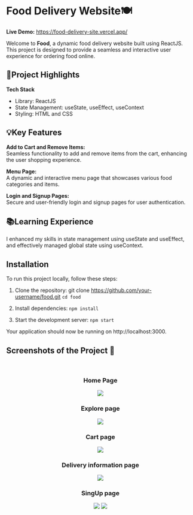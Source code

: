 
# Food Delivery Website🍽️
**Live Demo:** https://food-delivery-site.vercel.app/ <br>

Welcome to **Food**, a dynamic food delivery website built using ReactJS. This project is designed to provide a seamless and interactive user experience for ordering food online.


## 🌟Project Highlights

**Tech Stack** 
* Library: ReactJS
* State Management: useState, useEffect, useContext
* Styling: HTML and CSS
## 💡Key Features

__Add to Cart and Remove Items:__ <br>
Seamless functionality to add and remove items from the cart, enhancing the user shopping experience.

__Menu Page:__<br>
A dynamic and interactive menu page that showcases various food categories and items.

__Login and Signup Pages:__<br>
Secure and user-friendly login and signup pages for user authentication.

## 📚Learning Experience
 I enhanced my skills in state management using useState and useEffect, and effectively managed global state using useContext.
 
## Installation
To run this project locally, follow these steps:
  1. Clone the repository:
    git clone https://github.com/your-username/food.git 
    `cd food`

2. Install dependencies:
`npm install`

3. Start the development server:
`npm start`

Your application should now be running on http://localhost:3000.

<h2>Screenshots of the Project 📸</h2>
<br>
<h3 align='center'>Home Page</h3>

<div align='center'>
<img src='https://github.com/imsanthosh7/Food-delivery/assets/154437536/f36200f0-d198-4b36-be0d-07e779a7e138'/>
</div>
<h3 align='center'>Explore page</h3>
<div align="center">
    <img src="https://github.com/imsanthosh7/Food-delivery/assets/154437536/0542cf65-9f0d-4009-9d43-077803128217" >
</div>
<h3 align='center'>Cart page</h3>
<div align="center">
    <img src="https://github.com/imsanthosh7/Food-delivery/assets/154437536/be26c66f-db2d-4bc8-8b4e-3ff4aab51cf9" >
</div>
<h3 align='center'>Delivery information page</h3>
<div align="center">
    <img src="https://github.com/imsanthosh7/Food-delivery/assets/154437536/e832d856-4763-436e-865c-811d3240abe2" >
</div>
<h3 align='center'>SingUp page</h3>
<div align="center">
    <img src="https://github.com/imsanthosh7/Food-delivery/assets/154437536/5192cf15-cb85-4761-b54a-4cff9d5fcd75" >
    <img src="https://github.com/imsanthosh7/Food-delivery/assets/154437536/aaa57e11-7113-49f2-87f9-3377b64e4ff8" >
</div>
